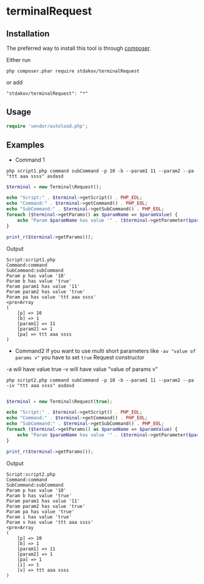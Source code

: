 # terminalRequest

## Installation

The preferred way to install this tool is through [composer](http://getcomposer.org/download/).

Either run

```
php composer.phar require stdakov/terminalRequest
```

or add

```
"stdakov/terminalRequest": "*"
```


## Usage

```php
require 'vendor/autoload.php';
```
## Examples 
* Command 1
 ```
php script1.php command subCommand -p 10 -b --param1 11 --param2 --pa "ttt aaa ssss" asdasd
```

```php
$terminal = new Terminal\Request();

echo "Script:" . $terminal->getScript() . PHP_EOL;
echo "Command:" . $terminal->getCommand() . PHP_EOL;
echo "SubCommand:" . $terminal->getSubCommand() . PHP_EOL;
foreach ($terminal->getParams() as $paramName => $paramValue) {
    echo "Param $paramName has value '" . ($terminal->getParameter($paramName) === true ? "true" : $terminal->getParameter($paramName)) . "'" . PHP_EOL;
}

print_r($terminal->getParams());
```

Output

```
Script:script1.php
Command:command
SubCommand:subCommand
Param p has value '10'
Param b has value 'true'
Param param1 has value '11'
Param param2 has value 'true'
Param pa has value 'ttt aaa ssss'
<pre>Array
(
    [p] => 10
    [b] => 1
    [param1] => 11
    [param2] => 1
    [pa] => ttt aaa ssss
)

```

* Command2
If you want to use multi short parameters like `-av "value of params v"` you have to set `true` Request constructor

-a will have value true
-v will have value "value of params v"

```
php script2.php command subCommand -p 10 -b --param1 11 --param2 --pa -iv "ttt aaa ssss" asdasd
```

```php

$terminal = new Terminal\Request(true);

echo "Script:" . $terminal->getScript() . PHP_EOL;
echo "Command:" . $terminal->getCommand() . PHP_EOL;
echo "SubCommand:" . $terminal->getSubCommand() . PHP_EOL;
foreach ($terminal->getParams() as $paramName => $paramValue) {
    echo "Param $paramName has value '" . ($terminal->getParameter($paramName) === true ? "true" : $terminal->getParameter($paramName)) . "'" . PHP_EOL;
}

print_r($terminal->getParams());
```

Output
```
Script:script2.php
Command:command
SubCommand:subCommand
Param p has value '10'
Param b has value 'true'
Param param1 has value '11'
Param param2 has value 'true'
Param pa has value 'true'
Param i has value 'true'
Param v has value 'ttt aaa ssss'
<pre>Array
(
    [p] => 10
    [b] => 1
    [param1] => 11
    [param2] => 1
    [pa] => 1
    [i] => 1
    [v] => ttt aaa ssss
)

```
